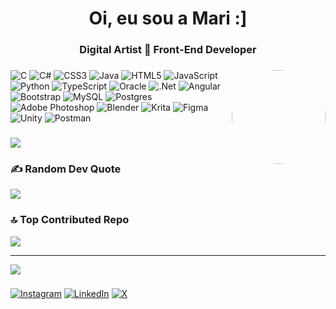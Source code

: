 <h1 align="center">Oi, eu sou a Mari :]</h1>
<h3 align="center">Digital Artist 🤝 Front-End Developer</h3>

###

<!--<div align="center">
  <img src="https://github-readme-stats.vercel.app/api?username=Sallynas&hide_title=false&hide_rank=false&show_icons=true&include_all_commits=true&count_private=true&disable_animations=false&theme=dracula&locale=en&hide_border=false" height="150" alt="stats graph"  />
  <img src="https://github-readme-stats.vercel.app/api/top-langs?username=Sallynas&locale=en&hide_title=false&layout=compact&card_width=320&langs_count=5&theme=dracula&hide_border=false" height="150" alt="languages graph"  />
</div> vou descomentar quando eu for muito boa e tiver muitos repositórios públicos e muitas estrelinhas
-->

###

<img align="right" height="150" style="border-radius:50%" src="https://instagram.fbfh8-1.fna.fbcdn.net/v/t51.2885-19/323795931_1020741018884196_2224269463626279864_n.jpg?stp=dst-jpg_s320x320_tt6&efg=eyJ2ZW5jb2RlX3RhZyI6InByb2ZpbGVfcGljLmRqYW5nby4zOTMuYzIifQ&_nc_ht=instagram.fbfh8-1.fna.fbcdn.net&_nc_cat=100&_nc_oc=Q6cZ2QHFjBk-fU2-FnFgq2EHx8CgnPyeOmZgOmKRazhzBgNYqSvAZCZrWz4ksWkJ7cZB_Ouh9H7Y7KTQNn4YbZPRqQ3B&_nc_ohc=_kPcSOVd0GAQ7kNvwH75O_e&_nc_gid=bQL4knov3JKUlUsYP7UDIA&edm=AOQ1c0wBAAAA&ccb=7-5&oh=00_AfbXxuPAbATtpoeCiLNKdFg6OkxlPdgEgir6f2ljw4fhbA&oe=68D93E76&_nc_sid=8b3546"  />

###

![C](https://img.shields.io/badge/c-%2300599C.svg?style=for-the-badge&logo=c&logoColor=white) ![C#](https://img.shields.io/badge/c%23-%23239120.svg?style=for-the-badge&logo=csharp&logoColor=white) ![CSS3](https://img.shields.io/badge/css3-%231572B6.svg?style=for-the-badge&logo=css3&logoColor=white) ![Java](https://img.shields.io/badge/java-%23ED8B00.svg?style=for-the-badge&logo=openjdk&logoColor=white) ![HTML5](https://img.shields.io/badge/html5-%23E34F26.svg?style=for-the-badge&logo=html5&logoColor=white) ![JavaScript](https://img.shields.io/badge/javascript-%23323330.svg?style=for-the-badge&logo=javascript&logoColor=%23F7DF1E) ![Python](https://img.shields.io/badge/python-3670A0?style=for-the-badge&logo=python&logoColor=ffdd54) ![TypeScript](https://img.shields.io/badge/typescript-%23007ACC.svg?style=for-the-badge&logo=typescript&logoColor=white) ![Oracle](https://img.shields.io/badge/Oracle-F80000?style=for-the-badge&logo=oracle&logoColor=white) ![.Net](https://img.shields.io/badge/.NET-5C2D91?style=for-the-badge&logo=.net&logoColor=white) ![Angular](https://img.shields.io/badge/angular-%23DD0031.svg?style=for-the-badge&logo=angular&logoColor=white) ![Bootstrap](https://img.shields.io/badge/bootstrap-%238511FA.svg?style=for-the-badge&logo=bootstrap&logoColor=white) ![MySQL](https://img.shields.io/badge/mysql-4479A1.svg?style=for-the-badge&logo=mysql&logoColor=white) ![Postgres](https://img.shields.io/badge/postgres-%23316192.svg?style=for-the-badge&logo=postgresql&logoColor=white) ![Adobe Photoshop](https://img.shields.io/badge/adobe%20photoshop-%2331A8FF.svg?style=for-the-badge&logo=adobe%20photoshop&logoColor=white) ![Blender](https://img.shields.io/badge/blender-%23F5792A.svg?style=for-the-badge&logo=blender&logoColor=white) ![Krita](https://img.shields.io/badge/Krita-203759?style=for-the-badge&logo=krita&logoColor=EEF37B) ![Figma](https://img.shields.io/badge/figma-%23F24E1E.svg?style=for-the-badge&logo=figma&logoColor=white) ![Unity](https://img.shields.io/badge/unity-%23000000.svg?style=for-the-badge&logo=unity&logoColor=white) ![Postman](https://img.shields.io/badge/Postman-FF6C37?style=for-the-badge&logo=postman&logoColor=white)

###

![](https://nirzak-streak-stats.vercel.app/?user=Sallynas&theme=jolly&hide_border=false)<br/>


### ✍️ Random Dev Quote
![](https://quotes-github-readme.vercel.app/api?type=horizontal&theme=radical)

### 🔝 Top Contributed Repo
![](https://github-contributor-stats.vercel.app/api?username=Sallynas&limit=5&theme=dark&combine_all_yearly_contributions=true)

---
[![](https://visitcount.itsvg.in/api?id=Sallynas&icon=0&color=0)](https://visitcount.itsvg.in)



###


<!--
<div align="left">
  <img src="https://img.shields.io/static/v1?message=Youtube&logo=youtube&label=&color=FF0000&logoColor=white&labelColor=&style=for-the-badge" height="35" alt="youtube logo"  />
  <img src="https://img.shields.io/static/v1?message=Instagram&logo=instagram&label=&color=E4405F&logoColor=white&labelColor=&style=for-the-badge" height="35" alt="instagram logo"  />
  <img src="https://img.shields.io/static/v1?message=Twitch&logo=twitch&label=&color=9146FF&logoColor=white&labelColor=&style=for-the-badge" height="35" alt="twitch logo"  />
  <img src="https://img.shields.io/static/v1?message=Discord&logo=discord&label=&color=7289DA&logoColor=white&labelColor=&style=for-the-badge" height="35" alt="discord logo"  />
  <img src="https://img.shields.io/static/v1?message=Gmail&logo=gmail&label=&color=D14836&logoColor=white&labelColor=&style=for-the-badge" height="35" alt="gmail logo"  />
  <img src="https://img.shields.io/static/v1?message=LinkedIn&logo=linkedin&label=&color=0077B5&logoColor=white&labelColor=&style=for-the-badge" height="35" alt="linkedin logo"  />
</div>
-->

[![Instagram](https://img.shields.io/badge/Instagram-%23E4405F.svg?logo=Instagram&logoColor=white)](https://instagram.com/dysdaemonia) [![LinkedIn](https://img.shields.io/badge/LinkedIn-%230077B5.svg?logo=linkedin&logoColor=white)](https://linkedin.com/in/mariana-salina-romboski) [![X](https://img.shields.io/badge/X-black.svg?logo=X&logoColor=white)](https://x.com/SallyForgs) 


###

<br clear="both">
